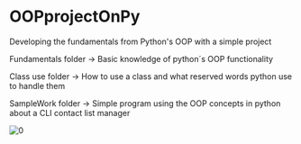 # OOPprojectOnPy
Developing the fundamentals from Python's OOP with a simple project

Fundamentals folder -> Basic knowledge of python´s OOP functionality

Class use folder -> How to use a class and what reserved words python use to handle them

SampleWork folder -> Simple program using the OOP concepts in python about a CLI contact list manager


![0](https://github.com/RogerCL24/OOPprojectOnPy/assets/90930371/c106fd33-4ba9-448f-b186-5653206d8c77)
